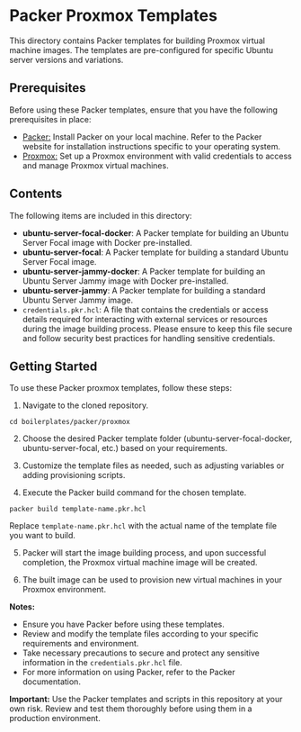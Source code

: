 # Packer Proxmox Templates

This directory contains Packer templates for building Proxmox virtual machine images. The templates are pre-configured for specific Ubuntu server versions and variations.

## Prerequisites

Before using these Packer templates, ensure that you have the following prerequisites in place:

- [Packer:](https://developer.hashicorp.com/packer/downloads) Install Packer on your local machine. Refer to the Packer website for installation instructions specific to your operating system.
- [Proxmox:](https://www.proxmox.com/en/downloads) Set up a Proxmox environment with valid credentials to access and manage Proxmox virtual machines.

## Contents

The following items are included in this directory:

- **ubuntu-server-focal-docker**: A Packer template for building an Ubuntu Server Focal image with Docker pre-installed.
- **ubuntu-server-focal**: A Packer template for building a standard Ubuntu Server Focal image.
- **ubuntu-server-jammy-docker**: A Packer template for building an Ubuntu Server Jammy image with Docker pre-installed.
- **ubuntu-server-jammy**: A Packer template for building a standard Ubuntu Server Jammy image.
- `credentials.pkr.hcl`: A file that contains the credentials or access details required for interacting with external services or resources during the image building process. Please ensure to keep this file secure and follow security best practices for handling sensitive credentials.


## Getting Started

To use these Packer proxmox templates, follow these steps:

1. Navigate to the cloned repository.

```shell
cd boilerplates/packer/proxmox
```

2. Choose the desired Packer template folder (ubuntu-server-focal-docker, ubuntu-server-focal, etc.) based on your requirements.

3. Customize the template files as needed, such as adjusting variables or adding provisioning scripts.

4. Execute the Packer build command for the chosen template.

```shell
packer build template-name.pkr.hcl
```

Replace `template-name.pkr.hcl` with the actual name of the template file you want to build.

5. Packer will start the image building process, and upon successful completion, the Proxmox virtual machine image will be created.

6. The built image can be used to provision new virtual machines in your Proxmox environment.

**Notes:**
- Ensure you have Packer before using these templates.
- Review and modify the template files according to your specific requirements and environment.
- Take necessary precautions to secure and protect any sensitive information in the `credentials.pkr.hcl` file.
- For more information on using Packer, refer to the Packer documentation.

**Important:** Use the Packer templates and scripts in this repository at your own risk. Review and test them thoroughly before using them in a production environment.